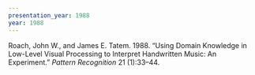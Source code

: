 ```yaml
---
presentation_year: 1988
year: 1988
---
```


Roach, John W., and James E. Tatem. 1988. “Using Domain Knowledge in Low-Level Visual Processing to Interpret Handwritten Music: An Experiment.” <i>Pattern Recognition</i> 21 (1):33–44.